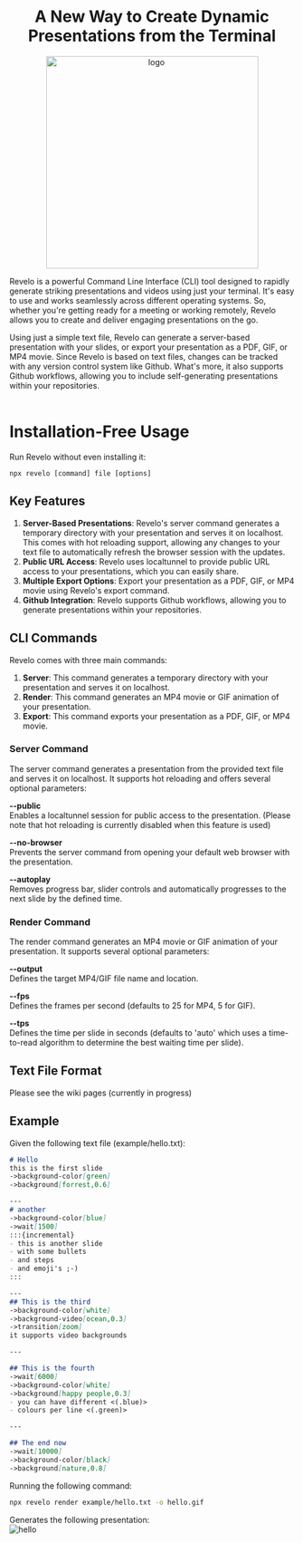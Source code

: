 <center>
<h1>A New Way to Create Dynamic Presentations from the Terminal</h1>
<img width="375" alt="logo" src="https://user-images.githubusercontent.com/57605485/167906263-89ae1d2f-29b1-4c5b-89da-e755077144c2.png"/>
</center>

Revelo is a powerful Command Line Interface (CLI) tool designed to rapidly generate striking presentations and videos using just your terminal. It's easy to use and works seamlessly across different operating systems. So, whether you're getting ready for a meeting or working remotely, Revelo allows you to create and deliver engaging presentations on the go.<br/>

Using just a simple text file, Revelo can generate a server-based presentation with your slides, or export your presentation as a PDF, GIF, or MP4 movie. Since Revelo is based on text files, changes can be tracked with any version control system like Github. What's more, it also supports Github workflows, allowing you to include self-generating presentations within your repositories.<br/><br/>

# Installation-Free Usage
Run Revelo without even installing it:
```terminal
npx revelo [command] file [options]
```

## Key Features
1. **Server-Based Presentations**: Revelo's server command generates a temporary directory with your presentation and serves it on localhost. This comes with hot reloading support, allowing any changes to your text file to automatically refresh the browser session with the updates.
2. **Public URL Access**: Revelo uses localtunnel to provide public URL access to your presentations, which you can easily share.
3. **Multiple Export Options**: Export your presentation as a PDF, GIF, or MP4 movie using Revelo's export command.
4. **Github Integration**: Revelo supports Github workflows, allowing you to generate presentations within your repositories.


## CLI Commands
Revelo comes with three main commands:
1. **Server**: This command generates a temporary directory with your presentation and serves it on localhost.
2. **Render**: This command generates an MP4 movie or GIF animation of your presentation.
3. **Export**: This command exports your presentation as a PDF, GIF, or MP4 movie.

### Server Command
The server command generates a presentation from the provided text file and serves it on localhost. It supports hot reloading and offers several optional parameters:

**--public**<br/> 
Enables a localtunnel session for public access to the presentation. (Please note that hot reloading is currently disabled when this feature is used)

**--no-browser**<br/>
Prevents the server command from opening your default web browser with the presentation.

**--autoplay**<br/>
Removes progress bar, slider controls and automatically progresses to the next slide by the defined time.

### Render Command
The render command generates an MP4 movie or GIF animation of your presentation. It supports several optional parameters:

**--output**<br/>
Defines the target MP4/GIF file name and location.

**--fps**<br/>
Defines the frames per second (defaults to 25 for MP4, 5 for GIF).

**--tps**<br/>
Defines the time per slide in seconds (defaults to 'auto' which uses a time-to-read algorithm to determine the best waiting time per slide).

## Text File Format
Please see the wiki pages (currently in progress)

## Example
Given the following text file (example/hello.txt):

```markdown
# Hello
this is the first slide
->background-color[green]
->background[forrest,0.6]

---
# another
->background-color[blue]
->wait[1500]
:::{incremental}
- this is another slide
- with some bullets
- and steps
- and emoji's ;-)
::: 

---
## This is the third
->background-color[white]
->background-video[ocean,0.3]
->transition[zoom]
it supports video backgrounds

---

## This is the fourth
->wait[6000]
->background-color[white]
->background[happy people,0.3]
- you can have different <(.blue)> 
- colours per line <(.green)> 

---

## The end now
->wait[10000]
->background-color[black]
->background[nature,0.8]
```

Running the following command:

```bash
npx revelo render example/hello.txt -o hello.gif
```

Generates the following presentation:<br/>
![hello](https://user-images.githubusercontent.com/57605485/172454198-973fc649-b6fd-483e-92dc-0d37fef0523d.gif)



